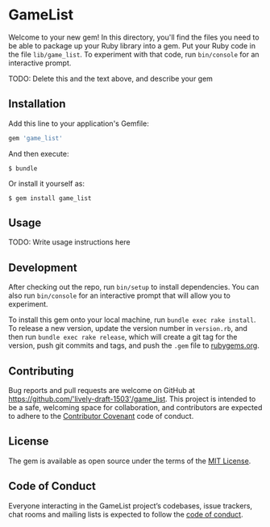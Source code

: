 # GameList

Welcome to your new gem! In this directory, you'll find the files you need to be able to package up your Ruby library into a gem. Put your Ruby code in the file `lib/game_list`. To experiment with that code, run `bin/console` for an interactive prompt.

TODO: Delete this and the text above, and describe your gem

## Installation

Add this line to your application's Gemfile:

```ruby
gem 'game_list'
```

And then execute:

    $ bundle

Or install it yourself as:

    $ gem install game_list

## Usage

TODO: Write usage instructions here

## Development

After checking out the repo, run `bin/setup` to install dependencies. You can also run `bin/console` for an interactive prompt that will allow you to experiment.

To install this gem onto your local machine, run `bundle exec rake install`. To release a new version, update the version number in `version.rb`, and then run `bundle exec rake release`, which will create a git tag for the version, push git commits and tags, and push the `.gem` file to [rubygems.org](https://rubygems.org).

## Contributing

Bug reports and pull requests are welcome on GitHub at https://github.com/'lively-draft-1503'/game_list. This project is intended to be a safe, welcoming space for collaboration, and contributors are expected to adhere to the [Contributor Covenant](http://contributor-covenant.org) code of conduct.

## License

The gem is available as open source under the terms of the [MIT License](https://opensource.org/licenses/MIT).

## Code of Conduct

Everyone interacting in the GameList project’s codebases, issue trackers, chat rooms and mailing lists is expected to follow the [code of conduct](https://github.com/'lively-draft-1503'/game_list/blob/master/CODE_OF_CONDUCT.md).

